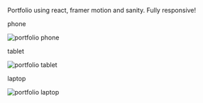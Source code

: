 Portfolio using react, framer motion and sanity. Fully responsive!

phone

![portfolio phone](https://user-images.githubusercontent.com/60463836/217271998-0de52b7a-c1ca-4d3a-9e7c-a0738c3e48d7.PNG)

tablet

![portfolio tablet](https://user-images.githubusercontent.com/60463836/217272011-7d657d07-4d2c-4c99-be64-733a038b0669.PNG)

laptop

![portfolio laptop](https://user-images.githubusercontent.com/60463836/217272019-97e703ec-250b-49ed-8aa3-002e13634599.PNG)
